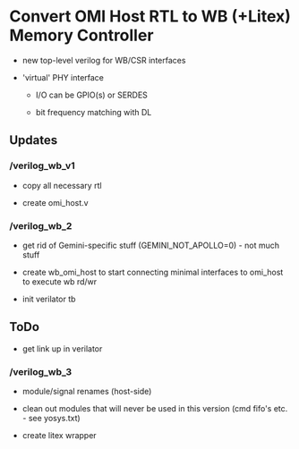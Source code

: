 # Convert OMI Host RTL to WB (+Litex) Memory Controller

* new top-level verilog for WB/CSR interfaces

* 'virtual' PHY interface

   * I/O can be GPIO(s) or SERDES

   * bit frequency matching with DL


## Updates

### /verilog_wb_v1

* copy all necessary rtl

* create omi_host.v

### /verilog_wb_2

* get rid of Gemini-specific stuff (GEMINI_NOT_APOLLO=0) - not much stuff

* create wb_omi_host to start connecting minimal interfaces to omi_host to execute wb rd/wr

* init verilator tb

## ToDo

* get link up in verilator

### /verilog_wb_3

* module/signal renames (host-side)

* clean out modules that will never be used in this version (cmd fifo's etc. - see yosys.txt)

* create litex wrapper


